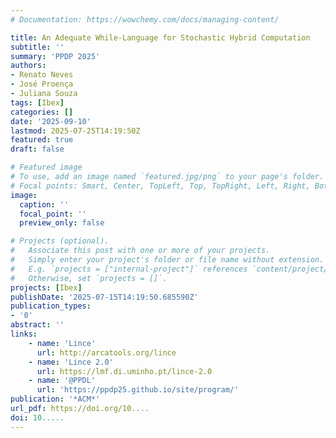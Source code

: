 ```yaml
---
# Documentation: https://wowchemy.com/docs/managing-content/

title: An Adequate While-Language for Stochastic Hybrid Computation
subtitle: ''
summary: 'PPDP 2025'
authors:
- Renato Neves
- José Proença
- Juliana Souza
tags: [Ibex]
categories: []
date: '2025-09-10'
lastmod: 2025-07-25T14:19:50Z
featured: true
draft: false

# Featured image
# To use, add an image named `featured.jpg/png` to your page's folder.
# Focal points: Smart, Center, TopLeft, Top, TopRight, Left, Right, BottomLeft, Bottom, BottomRight.
image:
  caption: ''
  focal_point: ''
  preview_only: false

# Projects (optional).
#   Associate this post with one or more of your projects.
#   Simply enter your project's folder or file name without extension.
#   E.g. `projects = ["internal-project"]` references `content/project/deep-learning/index.md`.
#   Otherwise, set `projects = []`.
projects: [Ibex]
publishDate: '2025-07-15T14:19:50.685590Z'
publication_types:
- '0'
abstract: ''
links:
    - name: 'Lince' 
      url: http://arcatools.org/lince
    - name: 'Lince 2.0' 
      url: https://lmf.di.uminho.pt/lince-2.0
    - name: '@PPDL'
      url: 'https://ppdp25.github.io/site/program/'
publication: '*ACM*'
url_pdf: https://doi.org/10....
doi: 10.....
---
```

